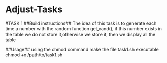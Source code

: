 # Adjust-Tasks
#TASK 1 
##Build instructions##
The idea of this task is to generate each time a number with the random function get_rand(),
if this number exists in the table we do not store it,otherwise we store it, then we display all the table

##Usage##
using the chmod command make the file task1.sh executable
chmod +x /path/to/task1.sh
